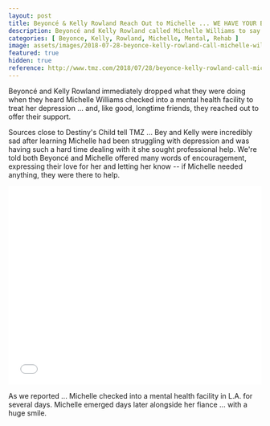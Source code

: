 ```yaml
---
layout: post
title: Beyoncé & Kelly Rowland Reach Out to Michelle ... WE HAVE YOUR BACK!!
description: Beyoncé and Kelly Rowland called Michelle Williams to say they've got her back.
categories: [ Beyonce, Kelly, Rowland, Michelle, Mental, Rehab ]
image: assets/images/2018-07-28-beyonce-kelly-rowland-call-michelle-williams-mental-health-rehab.jpg
featured: true
hidden: true
reference: http://www.tmz.com/2018/07/28/beyonce-kelly-rowland-call-michelle-williams-mental-health-rehab/
---
```

Beyoncé and Kelly Rowland immediately dropped what they were doing when they heard Michelle Williams checked into a mental health facility to treat her depression ... and, like good, longtime friends, they reached out to offer their support.

Sources close to Destiny's Child tell TMZ ... Bey and Kelly were incredibly sad after learning Michelle had been struggling with depression and was having such a hard time dealing with it she sought professional help.
We're told both Beyoncé and Michelle offered many words of encouragement, expressing their love for her and letting her know -- if Michelle needed anything, they were there to help. 

<iframe src="//cdnapisec.kaltura.com/p/591531/sp/59153100/embedIframeJs/uiconf_id/6740162/partner_id/591531?iframeembed=true&playerId=kaltura-player-9999999999-41568963507440600&entry_id=0_pdab1z6n" style="width: 100%;" height="395" allowfullscreen webkitallowfullscreen mozAllowFullScreen frameborder="0"></iframe>

As we reported ... Michelle checked into a mental health facility in L.A. for several days. Michelle emerged days later alongside her fiance ... with a huge smile.
